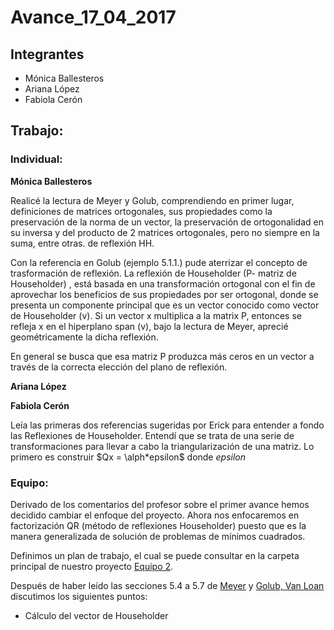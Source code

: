 Avance\_17\_04\_2017
================

Integrantes
-----------

-   Mónica Ballesteros
-   Ariana López
-   Fabiola Cerón

Trabajo:
--------

### Individual:

**Mónica Ballesteros**

Realicé la lectura de Meyer y Golub, comprendiendo en primer lugar, definiciones de matrices ortogonales, sus propiedades como la preservación de la norma de un vector, la preservación de ortogonalidad en su inversa  y del producto de 2 matrices ortogonales, pero no siempre en la suma, entre otras.  de reflexión HH.

Con la referencia en Golub (ejemplo 5.1.1.) pude aterrizar el concepto de trasformación de reflexión. La reflexión de Householder (P- matriz de Householder) , está basada en una transformación ortogonal con el fin de aprovechar los beneficios de sus propiedades por ser ortogonal, donde se presenta un componente principal que es un vector conocido como vector de Householder (v). Si un vector x multiplica a la matrix P, entonces se refleja x en el hiperplano span (v), bajo la lectura de Meyer, aprecié geométricamente la dicha reflexión.

En general se busca que esa matriz P produzca más ceros en un vector a través de la correcta elección del plano de reflexión.

**Ariana López**

**Fabiola Cerón**

Leía las primeras dos referencias sugeridas por Erick para entender a fondo las Reflexiones de Householder.  Entendí que se trata de una serie de transformaciones para llevar a cabo la triangularización de una matriz.  Lo primero es construir $Qx = \alph*epsilon$ donde $epsilon$

### Equipo:

Derivado de los comentarios del profesor sobre el primer avance hemos decidido cambiar el enfoque del proyecto. Ahora nos enfocaremos en factorización QR (método de reflexiones Householder) puesto que es la manera generalizada de solución de problemas de mínimos cuadrados.

Definimos un plan de trabajo, el cual se puede consultar en la carpeta principal de nuestro proyecto [Equipo 2](../).

Después de haber leído las secciones 5.4 a 5.7 de [Meyer](https://drive.google.com/file/d/0BxMtevFKwTW_ZmpwcDd1M0RTVzA/view?usp=sharing) y [Golub, Van Loan](https://drive.google.com/file/d/0B5IJ1w6MjxegWGg4V1pDbFhaSzQ/view?usp=sharing) discutimos los siguientes puntos:

* Cálculo del vector de Householder
